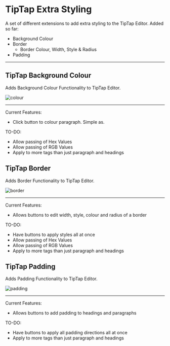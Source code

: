 # TipTap Extra Styling
A set of different extensions to add extra styling to the TipTap Editor.
Added so far:
- Background Colour
- Border
  - Border Colour, Width, Style & Radius
- Padding
___

## TipTap Background Colour
Adds Background Colour Functionality to TipTap Editor.

![colour](https://user-images.githubusercontent.com/14131644/163864828-d0c374e7-f5cb-4fd3-853c-a63eabf42adf.png)

___

Current Features:
- Click button to colour paragraph. Simple as.

TO-DO:
- Allow passing of Hex Values
- Allow passing of RGB Values
- Apply to more tags than just paragraph and headings

## TipTap Border
Adds Border Functionality to TipTap Editor.

![border](https://user-images.githubusercontent.com/14131644/164736927-3592f441-3ade-4c44-a7bb-2794a33a42bb.png)

___

Current Features:
- Allows buttons to edit width, style, colour and radius of a border 

TO-DO:
- Have buttons to apply styles all at once
- Allow passing of Hex Values
- Allow passing of RGB Values
- Apply to more tags than just paragraph and headings

## TipTap Padding
Adds Padding Functionality to TipTap Editor.

![padding](https://user-images.githubusercontent.com/14131644/164762255-930972d5-6e88-4053-b5f2-1e3ff8d77000.png)

___

Current Features:
- Allows buttons to add padding to headings and paragraphs

TO-DO:
- Have buttons to apply all padding directions all at once
- Apply to more tags than just paragraph and headings
